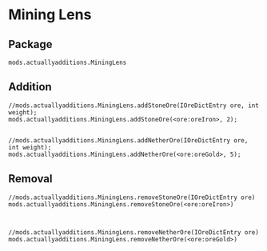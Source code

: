 # Mining Lens

## Package
`mods.actuallyadditions.MiningLens`


## Addition



```
//mods.actuallyadditions.MiningLens.addStoneOre(IOreDictEntry ore, int weight);
mods.actuallyadditions.MiningLens.addStoneOre(<ore:oreIron>, 2);


//mods.actuallyadditions.MiningLens.addNetherOre(IOreDictEntry ore, int weight);
mods.actuallyadditions.MiningLens.addNetherOre(<ore:oreGold>, 5);
```

## Removal

```
//mods.actuallyadditions.MiningLens.removeStoneOre(IOreDictEntry ore)
mods.actuallyadditions.MiningLens.removeStoneOre(<ore:oreIron>)



//mods.actuallyadditions.MiningLens.removeNetherOre(IOreDictEntry ore)
mods.actuallyadditions.MiningLens.removeNetherOre(<ore:oreGold>)
```